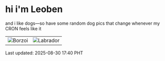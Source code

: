 # hi i'm Leoben

and i like dogs—so have some random dog pics that change whenever my CRON feels like it

|  |  |
|--------|----------|
| ![Borzoi](https://random-dog-vercel.vercel.app/api/random-borzoi?v=1756546814) | ![Labrador](https://random-dog-vercel.vercel.app/api/random-labrador?v=1756546814) |

Last updated: 2025-08-30 17:40 PHT
